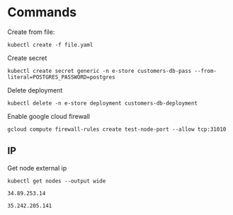 # Commands

Create from file:

`kubectl create -f file.yaml`

Create secret

`kubectl create secret generic -n e-store customers-db-pass --from-literal=POSTGRES_PASSWORD=postgres`

Delete deployment

`kubectl delete -n e-store deployment customers-db-deployment`

Enable google cloud firewall

`gcloud compute firewall-rules create test-node-port --allow tcp:31010`

## IP

Get node external ip

`kubectl get nodes --output wide`

`34.89.253.14`

`35.242.205.141`

